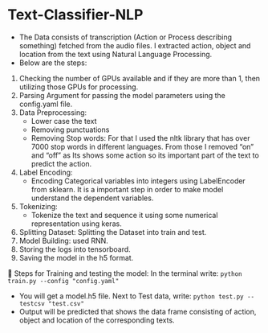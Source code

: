 # Text-Classifier-NLP
* The Data consists of transcription (Action or Process describing something) fetched from the audio files. I extracted action, object and location from the text using Natural Language Processing.
* Below are the steps:
1.	Checking the number of GPUs available and if they are more than 1, then utilizing those GPUs for processing.
2.	Parsing Argument for passing the model parameters using the config.yaml file. 
3. Data Preprocessing:
    * Lower case the text
    * Removing punctuations
    * Removing Stop words: For that I used the nltk library that has over 7000 stop words in different languages. From those I removed “on” and “off” as Its shows some action so its important part of the text to predict the action.
4.	Label Encoding:
    * Encoding Categorical variables into integers using LabelEncoder from sklearn. It is a important step in order to make model understand the dependent variables.
5.	Tokenizing:
    * Tokenize the text and sequence it using some numerical representation using keras.
6.	Splitting Dataset: Splitting the Dataset into train and test.
7.	Model Building: used RNN.
8.	Storing the logs into tensorboard.
9.	Saving the model in the h5 format.




	Steps for Training and testing the model:
In the terminal write:
        `python train.py --config "config.yaml"`
* You will get a model.h5 file.
Next to Test data, write:
        `python test.py --testcsv "test.csv"`
* Output will be predicted that shows the data frame consisting of action, object and location of the corresponding texts.

